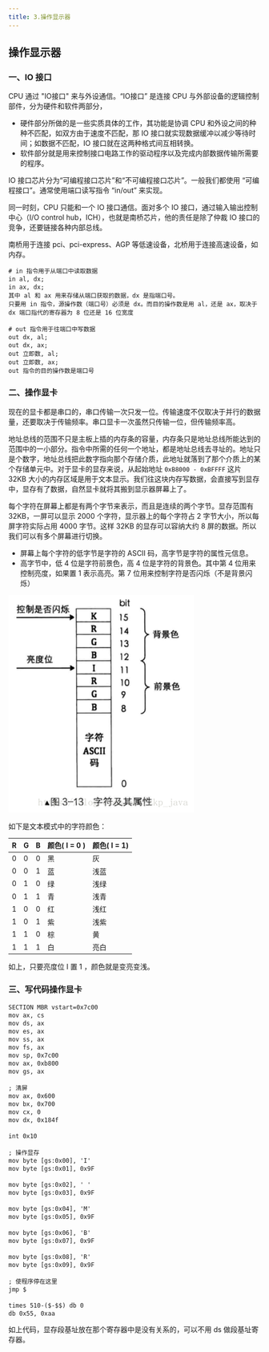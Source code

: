 ```yaml
---
title: 3.操作显示器
---
```


## 操作显示器

### 一、IO 接口

CPU 通过 "IO接口" 来与外设通信。“IO接口” 是连接 CPU 与外部设备的逻辑控制部件，分为硬件和软件两部分，

- 硬件部分所做的是一些实质具体的工作，其功能是协调 CPU 和外设之间的种种不匹配，如双方由于速度不匹配，那 IO 接口就实现数据缓冲以减少等待时间；如数据不匹配，IO 接口就在这两种格式间互相转换。
- 软件部分就是用来控制接口电路工作的驱动程序以及完成内部数据传输所需要的程序。

IO 接口芯片分为“可编程接口芯片”和“不可编程接口芯片”。一般我们都使用 “可编程接口”。通常使用端口读写指令 “in/out” 来实现。

同一时刻，CPU 只能和一个 IO 接口通信。面对多个 IO 接口，通过输入输出控制中心（I/O control hub，ICH），也就是南桥芯片，他的责任是除了仲裁 IO 接口的竞争，还要链接各种内部总线。

南桥用于连接 pci、pci-express、AGP 等低速设备，北桥用于连接高速设备，如内存。

```
# in 指令用于从端口中读取数据
in al, dx;
in ax, dx;
其中 al 和 ax 用来存储从端口获取的数据，dx 是指端口号。
只要用 in 指令，源操作数（端口号）必须是 dx。而目的操作数是用 al，还是 ax，取决于 dx 端口指代的寄存器为 8 位还是 16 位宽度

# out 指令用于往端口中写数据
out dx, al;
out dx, ax;
out 立即数, al;
out 立即数, ax;
out 指令的目的操作数是端口号
```

### 二、操作显卡

现在的显卡都是串口的，串口传输一次只发一位。传输速度不仅取决于并行的数据量，还要取决于传输频率。串口显卡一次虽然只传输一位，但传输频率高。

地址总线的范围不只是主板上插的内存条的容量，内存条只是地址总线所能达到的范围中的一小部分。指令中所需的任何一个地址，都是地址总线去寻址的。地址只是个数字，地址总线把此数字指向那个存储介质，此地址就落到了那个介质上的某个存储单元中。对于显卡的显存来说，从起始地址 `0xB8000 - 0xBFFFF` 这片 32KB 大小的内存区域是用于文本显示。我们往这块内存写数据，会直接写到显存中，显存有了数据，自然显卡就将其搬到显示器屏幕上了。

每个字符在屏幕上都是有两个字节来表示，而且是连续的两个字节。显存范围有 32KB，一屏可以显示 2000 个字符，显示器上的每个字符占 2 字节大小，所以每屏字符实际占用 4000 字节。这样 32KB 的显存可以容纳大约 8 屏的数据。所以我们可以有多个屏幕进行切换。

- 屏幕上每个字符的低字节是字符的 ASCII 码，高字节是字符的属性元信息。
- 高字节中，低 4 位是字符前景色，高 4 位是字符的背景色。其中第 4 位用来控制亮度，如果置 1 表示高亮。第 7 位用来控制字符是否闪烁（不是背景闪烁）

![](./image/字符及其属性.png)

如下是文本模式中的字符颜色：

| R    | G    | B    | 颜色( I = 0 ) | 颜色( I = 1) |
| ---- | ---- | ---- | ------------- | ------------ |
| 0    | 0    | 0    | 黑            | 灰           |
| 0    | 0    | 1    | 蓝            | 浅蓝         |
| 0    | 1    | 0    | 绿            | 浅绿         |
| 0    | 1    | 1    | 青            | 浅青         |
| 1    | 0    | 0    | 红            | 浅红         |
| 1    | 0    | 1    | 紫            | 浅紫         |
| 1    | 1    | 0    | 棕            | 黄           |
| 1    | 1    | 1    | 白            | 亮白         |

如上，只要亮度位 I 置 1 ，颜色就是变亮变浅。

### 三、写代码操作显卡

```
SECTION MBR vstart=0x7c00
mov ax, cs
mov ds, ax
mov es, ax
mov ss, ax
mov fs, ax
mov sp, 0x7c00
mov ax, 0xb800
mov gs, ax 

; 清屏
mov ax, 0x600
mov bx, 0x700
mov cx, 0
mov dx, 0x184f

int 0x10

; 操作显存
mov byte [gs:0x00], 'I'
mov byte [gs:0x01], 0x9F

mov byte [gs:0x02], ' '
mov byte [gs:0x03], 0x9F

mov byte [gs:0x04], 'M'
mov byte [gs:0x05], 0x9F

mov byte [gs:0x06], 'B'
mov byte [gs:0x07], 0x9F

mov byte [gs:0x08], 'R'
mov byte [gs:0x09], 0x9F

; 使程序停在这里
jmp $

times 510-($-$$) db 0
db 0x55, 0xaa
```

如上代码，显存段基址放在那个寄存器中是没有关系的，可以不用 ds 做段基址寄存器。

